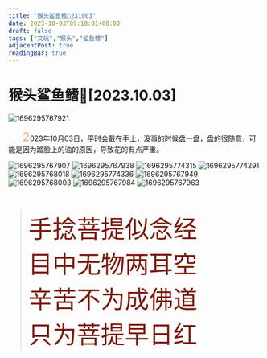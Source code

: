```yaml
---
title: "猴头鲨鱼鳍🦈231003"
date: 2023-10-03T09:18:01+08:00
draft: false
tags: ["文玩","猴头","鲨鱼鳍"]
adjacentPost: true
readingBar: true
---
```

# 猴头鲨鱼鳍🦈[2023.10.03]

![1696295767921](https://cdn.jsdelivr.net/gh/tosspi/picx-images-hosting@master/1696295767921.jpg)

&emsp;&emsp;<font size=5 color=#ffa07a>2</font>023年10月03日，平时会戴在手上，没事的时候盘一盘，盘的很随意，可能是因为蹭脸上的油的原因，导致花的有点严重。

![1696295767907](https://cdn.jsdelivr.net/gh/tosspi/picx-images-hosting@master/1696295767907.jpg)
![1696295767938](https://cdn.jsdelivr.net/gh/tosspi/picx-images-hosting@master/1696295767938.jpg)
![1696295774315](https://cdn.jsdelivr.net/gh/tosspi/picx-images-hosting@master/1696295774315.jpg)
![1696295774291](https://cdn.jsdelivr.net/gh/tosspi/picx-images-hosting@master/1696295774291.jpg)
![1696295768018](https://cdn.jsdelivr.net/gh/tosspi/picx-images-hosting@master/1696295768018.jpg)
![1696295774336](https://cdn.jsdelivr.net/gh/tosspi/picx-images-hosting@master/1696295774336.jpg)
![1696295767949](https://cdn.jsdelivr.net/gh/tosspi/picx-images-hosting@master/1696295767949.jpg)
![1696295768003](https://cdn.jsdelivr.net/gh/tosspi/picx-images-hosting@master/1696295768003.jpg)
![1696295767984](https://cdn.jsdelivr.net/gh/tosspi/picx-images-hosting@master/1696295767984.jpg)
![1696295767963](https://cdn.jsdelivr.net/gh/tosspi/picx-images-hosting@master/1696295767963.jpg)



<br>

><font size=9 color=#7a1b0c>手捻菩提似念经<br>
目中无物两耳空<br>
辛苦不为成佛道<br>
只为菩提早日红</font>
